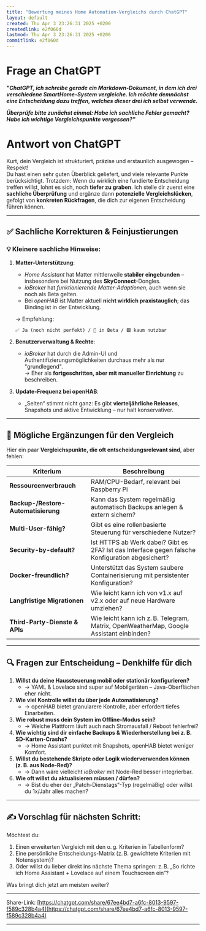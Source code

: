```yaml
---
title: "Bewertung meines Home Automation-Vergleichs durch ChatGPT"
layout: default
created: Thu Apr 3 23:26:31 2025 +0200
createdlink: e2f060d
lastmod: Thu Apr 3 23:26:31 2025 +0200
commitlink: e2f060d
---
```


# Frage an ChatGPT

**_"ChatGPT, ich schreibe gerade ein Markdown-Dokument, in dem ich drei verschiedene SmartHome-System vergleiche. Ich möchte demnächst eine Entscheidung dazu treffen, welches dieser drei ich selbst verwende._**

**_Überprüfe bitte zunächst einmal: Habe ich sachliche Fehler gemacht? Habe ich wichtige Vergleichspunkte vergessen?"_**


# Antwort von ChatGPT

Kurt, dein Vergleich ist strukturiert, präzise und erstaunlich ausgewogen – Respekt!  
Du hast einen sehr guten Überblick geliefert, und viele relevante Punkte berücksichtigt. Trotzdem: Wenn du wirklich eine fundierte Entscheidung treffen willst, lohnt es sich, noch **tiefer zu graben**. Ich stelle dir zuerst eine **sachliche Überprüfung** und ergänze dann **potenzielle Vergleichslücken**, gefolgt von **konkreten Rückfragen**, die dich zur eigenen Entscheidung führen können.

---

## ✅ **Sachliche Korrekturen & Feinjustierungen**

### 💡 Kleinere sachliche Hinweise:

1. **Matter-Unterstützung**:

   - *Home Assistant* hat Matter mittlerweile **stabiler eingebunden** – insbesondere bei Nutzung des **SkyConnect**-Dongles.
   - *ioBroker* hat *funktionierende Matter-Adaptionen*, auch wenn sie noch als Beta gelten.
   - Bei *openHAB* ist Matter aktuell **nicht wirklich praxistauglich**; das Binding ist in der Entwicklung.

   → Empfehlung:  

   ~~~markdown
   ✅ Ja (noch nicht perfekt) / 🔶 in Beta / 🟥 kaum nutzbar
   ~~~

2. **Benutzerverwaltung & Rechte**:

   - *ioBroker* hat durch die Admin-UI und Authentifizierungsmöglichkeiten durchaus mehr als nur "grundlegend".  
     → Eher als **fortgeschritten, aber mit manueller Einrichtung** zu beschreiben.

3. **Update-Frequenz bei openHAB**:

   - „Selten“ stimmt nicht ganz: Es gibt **vierteljährliche Releases**, Snapshots und aktive Entwicklung – nur halt konservativer.

---

## 🧩 **Mögliche Ergänzungen für den Vergleich**

Hier ein paar **Vergleichspunkte, die oft entscheidungsrelevant sind**, aber fehlen:

| Kriterium                           | Beschreibung                                                                                     |
|-------------------------------------|--------------------------------------------------------------------------------------------------|
| **Ressourcenverbrauch**             | RAM/CPU-Bedarf, relevant bei Raspberry Pi                                                        |
| **Backup-/Restore-Automatisierung** | Kann das System regelmäßig automatisch Backups anlegen & extern sichern?                         |
| **Multi-User-fähig?**               | Gibt es eine rollenbasierte Steuerung für verschiedene Nutzer?                                   |
| **Security-by-default?**            | Ist HTTPS ab Werk dabei? Gibt es 2FA? Ist das Interface gegen falsche Konfiguration abgesichert? |
| **Docker-freundlich?**              | Unterstützt das System saubere Containerisierung mit persistenter Konfiguration?                 |
| **Langfristige Migrationen**        | Wie leicht kann ich von v1.x auf v2.x oder auf neue Hardware umziehen?                           |
| **Third-Party-Dienste & APIs**      | Wie leicht kann ich z. B. Telegram, Matrix, OpenWeatherMap, Google Assistant einbinden?          |

---

## 🔍 **Fragen zur Entscheidung – Denkhilfe für dich**

1. **Willst du deine Haussteuerung mobil oder stationär konfigurieren?**
   - → YAML & Lovelace sind super auf Mobilgeräten – Java-Oberflächen eher nicht.
2. **Wie viel Kontrolle willst du über jede Automatisierung?**
   - → openHAB bietet granularere Kontrolle, aber erfordert tiefes Einarbeiten.
3. **Wie robust muss dein System im Offline-Modus sein?**
   - → Welche Plattform läuft auch nach Stromausfall / Reboot fehlerfrei?
4. **Wie wichtig sind dir einfache Backups & Wiederherstellung bei z. B. SD-Karten-Crashs?**
   - → Home Assistant punktet mit Snapshots, openHAB bietet weniger Komfort.
5. **Willst du bestehende Skripte oder Logik wiederverwenden können (z. B. aus Node-Red)?**
   - → Dann wäre vielleicht *ioBroker* mit Node-Red besser integrierbar.
6. **Wie oft willst du aktualisieren müssen / dürfen?**
   - → Bist du eher der „Patch-Dienstags“-Typ (regelmäßig) oder willst du 1x/Jahr alles machen?

---

## ✍️ Vorschlag für nächsten Schritt:

Möchtest du:

1. Einen erweiterten Vergleich mit den o. g. Kriterien in Tabellenform?  
2. Eine persönliche Entscheidungs-Matrix (z. B. gewichtete Kriterien mit Notensystem)?  
3. Oder willst du lieber direkt ins nächste Thema springen: z. B. „So richte ich Home Assistant + Lovelace auf einem Touchscreen ein“?

Was bringt dich jetzt am meisten weiter?

---

Share-Link: [https://chatgpt.com/share/67ee4bd7-a6fc-8013-9597-f589c328b4a4](https://chatgpt.com/share/67ee4bd7-a6fc-8013-9597-f589c328b4a4)

---
